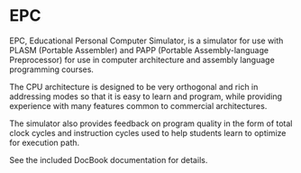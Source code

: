 EPC
===

EPC, Educational Personal Computer Simulator, is a simulator for use with
PLASM (Portable Assembler) and PAPP (Portable Assembly-language Preprocessor)
for use in computer architecture and assembly language programming courses.

The CPU architecture is designed to be very orthogonal and rich in addressing
modes so that it is easy to learn and program, while providing experience
with many features common to commercial architectures.

The simulator also provides feedback on program quality in the form of
total clock cycles and instruction cycles used to help students learn to
optimize for execution path.

See the included DocBook documentation for details.
